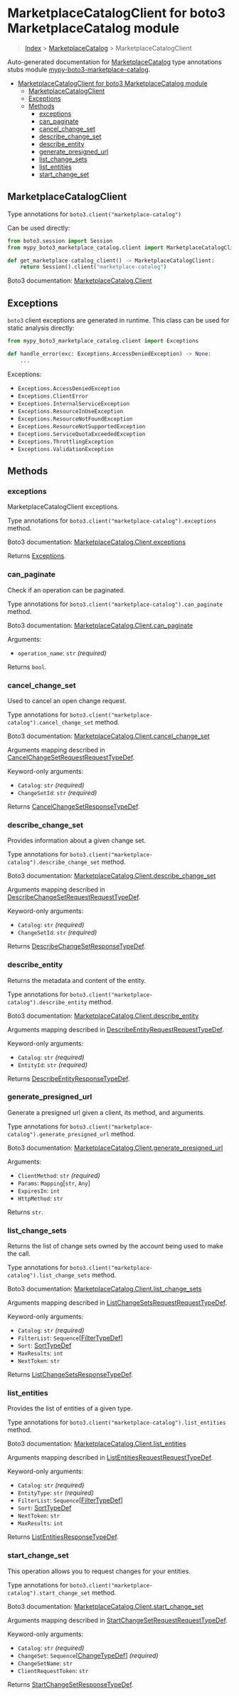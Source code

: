 <a id="marketplacecatalogclient-for-boto3-marketplacecatalog-module"></a>

# MarketplaceCatalogClient for boto3 MarketplaceCatalog module

> [Index](..) > [MarketplaceCatalog](.) > MarketplaceCatalogClient

Auto-generated documentation for
[MarketplaceCatalog](https://boto3.amazonaws.com/v1/documentation/api/latest/reference/services/marketplace-catalog.html#MarketplaceCatalog)
type annotations stubs module
[mypy-boto3-marketplace-catalog](https://pypi.org/project/mypy-boto3-marketplace-catalog/).

- [MarketplaceCatalogClient for boto3 MarketplaceCatalog module](#marketplacecatalogclient-for-boto3-marketplacecatalog-module)
  - [MarketplaceCatalogClient](#marketplacecatalogclient)
  - [Exceptions](#exceptions)
  - [Methods](#methods)
    - [exceptions](#exceptions)
    - [can_paginate](#can_paginate)
    - [cancel_change_set](#cancel_change_set)
    - [describe_change_set](#describe_change_set)
    - [describe_entity](#describe_entity)
    - [generate_presigned_url](#generate_presigned_url)
    - [list_change_sets](#list_change_sets)
    - [list_entities](#list_entities)
    - [start_change_set](#start_change_set)

<a id="marketplacecatalogclient"></a>

## MarketplaceCatalogClient

Type annotations for `boto3.client("marketplace-catalog")`

Can be used directly:

```python
from boto3.session import Session
from mypy_boto3_marketplace_catalog.client import MarketplaceCatalogClient

def get_marketplace-catalog_client() -> MarketplaceCatalogClient:
    return Session().client("marketplace-catalog")
```

Boto3 documentation:
[MarketplaceCatalog.Client](https://boto3.amazonaws.com/v1/documentation/api/latest/reference/services/marketplace-catalog.html#MarketplaceCatalog.Client)

<a id="exceptions"></a>

## Exceptions

`boto3` client exceptions are generated in runtime. This class can be used for
static analysis directly:

```python
from mypy_boto3_marketplace_catalog.client import Exceptions

def handle_error(exc: Exceptions.AccessDeniedException) -> None:
    ...
```

Exceptions:

- `Exceptions.AccessDeniedException`
- `Exceptions.ClientError`
- `Exceptions.InternalServiceException`
- `Exceptions.ResourceInUseException`
- `Exceptions.ResourceNotFoundException`
- `Exceptions.ResourceNotSupportedException`
- `Exceptions.ServiceQuotaExceededException`
- `Exceptions.ThrottlingException`
- `Exceptions.ValidationException`

<a id="methods"></a>

## Methods

<a id="exceptions"></a>

### exceptions

MarketplaceCatalogClient exceptions.

Type annotations for `boto3.client("marketplace-catalog").exceptions` method.

Boto3 documentation:
[MarketplaceCatalog.Client.exceptions](https://boto3.amazonaws.com/v1/documentation/api/latest/reference/services/marketplace-catalog.html#MarketplaceCatalog.Client.exceptions)

Returns [Exceptions](#exceptions).

<a id="can_paginate"></a>

### can_paginate

Check if an operation can be paginated.

Type annotations for `boto3.client("marketplace-catalog").can_paginate` method.

Boto3 documentation:
[MarketplaceCatalog.Client.can_paginate](https://boto3.amazonaws.com/v1/documentation/api/latest/reference/services/marketplace-catalog.html#MarketplaceCatalog.Client.can_paginate)

Arguments:

- `operation_name`: `str` *(required)*

Returns `bool`.

<a id="cancel_change_set"></a>

### cancel_change_set

Used to cancel an open change request.

Type annotations for `boto3.client("marketplace-catalog").cancel_change_set`
method.

Boto3 documentation:
[MarketplaceCatalog.Client.cancel_change_set](https://boto3.amazonaws.com/v1/documentation/api/latest/reference/services/marketplace-catalog.html#MarketplaceCatalog.Client.cancel_change_set)

Arguments mapping described in
[CancelChangeSetRequestRequestTypeDef](./type_defs.md#cancelchangesetrequestrequesttypedef).

Keyword-only arguments:

- `Catalog`: `str` *(required)*
- `ChangeSetId`: `str` *(required)*

Returns
[CancelChangeSetResponseTypeDef](./type_defs.md#cancelchangesetresponsetypedef).

<a id="describe_change_set"></a>

### describe_change_set

Provides information about a given change set.

Type annotations for `boto3.client("marketplace-catalog").describe_change_set`
method.

Boto3 documentation:
[MarketplaceCatalog.Client.describe_change_set](https://boto3.amazonaws.com/v1/documentation/api/latest/reference/services/marketplace-catalog.html#MarketplaceCatalog.Client.describe_change_set)

Arguments mapping described in
[DescribeChangeSetRequestRequestTypeDef](./type_defs.md#describechangesetrequestrequesttypedef).

Keyword-only arguments:

- `Catalog`: `str` *(required)*
- `ChangeSetId`: `str` *(required)*

Returns
[DescribeChangeSetResponseTypeDef](./type_defs.md#describechangesetresponsetypedef).

<a id="describe_entity"></a>

### describe_entity

Returns the metadata and content of the entity.

Type annotations for `boto3.client("marketplace-catalog").describe_entity`
method.

Boto3 documentation:
[MarketplaceCatalog.Client.describe_entity](https://boto3.amazonaws.com/v1/documentation/api/latest/reference/services/marketplace-catalog.html#MarketplaceCatalog.Client.describe_entity)

Arguments mapping described in
[DescribeEntityRequestRequestTypeDef](./type_defs.md#describeentityrequestrequesttypedef).

Keyword-only arguments:

- `Catalog`: `str` *(required)*
- `EntityId`: `str` *(required)*

Returns
[DescribeEntityResponseTypeDef](./type_defs.md#describeentityresponsetypedef).

<a id="generate_presigned_url"></a>

### generate_presigned_url

Generate a presigned url given a client, its method, and arguments.

Type annotations for
`boto3.client("marketplace-catalog").generate_presigned_url` method.

Boto3 documentation:
[MarketplaceCatalog.Client.generate_presigned_url](https://boto3.amazonaws.com/v1/documentation/api/latest/reference/services/marketplace-catalog.html#MarketplaceCatalog.Client.generate_presigned_url)

Arguments:

- `ClientMethod`: `str` *(required)*
- `Params`: `Mapping`\[`str`, `Any`\]
- `ExpiresIn`: `int`
- `HttpMethod`: `str`

Returns `str`.

<a id="list_change_sets"></a>

### list_change_sets

Returns the list of change sets owned by the account being used to make the
call.

Type annotations for `boto3.client("marketplace-catalog").list_change_sets`
method.

Boto3 documentation:
[MarketplaceCatalog.Client.list_change_sets](https://boto3.amazonaws.com/v1/documentation/api/latest/reference/services/marketplace-catalog.html#MarketplaceCatalog.Client.list_change_sets)

Arguments mapping described in
[ListChangeSetsRequestRequestTypeDef](./type_defs.md#listchangesetsrequestrequesttypedef).

Keyword-only arguments:

- `Catalog`: `str` *(required)*
- `FilterList`: `Sequence`\[[FilterTypeDef](./type_defs.md#filtertypedef)\]
- `Sort`: [SortTypeDef](./type_defs.md#sorttypedef)
- `MaxResults`: `int`
- `NextToken`: `str`

Returns
[ListChangeSetsResponseTypeDef](./type_defs.md#listchangesetsresponsetypedef).

<a id="list_entities"></a>

### list_entities

Provides the list of entities of a given type.

Type annotations for `boto3.client("marketplace-catalog").list_entities`
method.

Boto3 documentation:
[MarketplaceCatalog.Client.list_entities](https://boto3.amazonaws.com/v1/documentation/api/latest/reference/services/marketplace-catalog.html#MarketplaceCatalog.Client.list_entities)

Arguments mapping described in
[ListEntitiesRequestRequestTypeDef](./type_defs.md#listentitiesrequestrequesttypedef).

Keyword-only arguments:

- `Catalog`: `str` *(required)*
- `EntityType`: `str` *(required)*
- `FilterList`: `Sequence`\[[FilterTypeDef](./type_defs.md#filtertypedef)\]
- `Sort`: [SortTypeDef](./type_defs.md#sorttypedef)
- `NextToken`: `str`
- `MaxResults`: `int`

Returns
[ListEntitiesResponseTypeDef](./type_defs.md#listentitiesresponsetypedef).

<a id="start_change_set"></a>

### start_change_set

This operation allows you to request changes for your entities.

Type annotations for `boto3.client("marketplace-catalog").start_change_set`
method.

Boto3 documentation:
[MarketplaceCatalog.Client.start_change_set](https://boto3.amazonaws.com/v1/documentation/api/latest/reference/services/marketplace-catalog.html#MarketplaceCatalog.Client.start_change_set)

Arguments mapping described in
[StartChangeSetRequestRequestTypeDef](./type_defs.md#startchangesetrequestrequesttypedef).

Keyword-only arguments:

- `Catalog`: `str` *(required)*
- `ChangeSet`: `Sequence`\[[ChangeTypeDef](./type_defs.md#changetypedef)\]
  *(required)*
- `ChangeSetName`: `str`
- `ClientRequestToken`: `str`

Returns
[StartChangeSetResponseTypeDef](./type_defs.md#startchangesetresponsetypedef).
